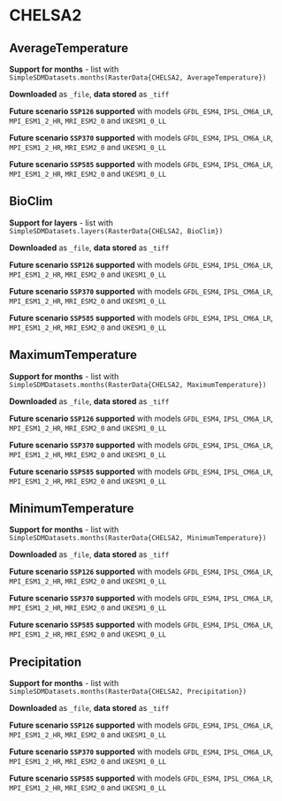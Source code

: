 # CHELSA2

## AverageTemperature

**Support for months** - list with `SimpleSDMDatasets.months(RasterData{CHELSA2, AverageTemperature})`

**Downloaded** as `_file`, **data stored** as `_tiff`

**Future scenario `SSP126` supported** with models `GFDL_ESM4`, `IPSL_CM6A_LR`, `MPI_ESM1_2_HR`, `MRI_ESM2_0` and `UKESM1_0_LL`

**Future scenario `SSP370` supported** with models `GFDL_ESM4`, `IPSL_CM6A_LR`, `MPI_ESM1_2_HR`, `MRI_ESM2_0` and `UKESM1_0_LL`

**Future scenario `SSP585` supported** with models `GFDL_ESM4`, `IPSL_CM6A_LR`, `MPI_ESM1_2_HR`, `MRI_ESM2_0` and `UKESM1_0_LL`

## BioClim

**Support for layers** - list with `SimpleSDMDatasets.layers(RasterData{CHELSA2, BioClim})`

**Downloaded** as `_file`, **data stored** as `_tiff`

**Future scenario `SSP126` supported** with models `GFDL_ESM4`, `IPSL_CM6A_LR`, `MPI_ESM1_2_HR`, `MRI_ESM2_0` and `UKESM1_0_LL`

**Future scenario `SSP370` supported** with models `GFDL_ESM4`, `IPSL_CM6A_LR`, `MPI_ESM1_2_HR`, `MRI_ESM2_0` and `UKESM1_0_LL`

**Future scenario `SSP585` supported** with models `GFDL_ESM4`, `IPSL_CM6A_LR`, `MPI_ESM1_2_HR`, `MRI_ESM2_0` and `UKESM1_0_LL`

## MaximumTemperature

**Support for months** - list with `SimpleSDMDatasets.months(RasterData{CHELSA2, MaximumTemperature})`

**Downloaded** as `_file`, **data stored** as `_tiff`

**Future scenario `SSP126` supported** with models `GFDL_ESM4`, `IPSL_CM6A_LR`, `MPI_ESM1_2_HR`, `MRI_ESM2_0` and `UKESM1_0_LL`

**Future scenario `SSP370` supported** with models `GFDL_ESM4`, `IPSL_CM6A_LR`, `MPI_ESM1_2_HR`, `MRI_ESM2_0` and `UKESM1_0_LL`

**Future scenario `SSP585` supported** with models `GFDL_ESM4`, `IPSL_CM6A_LR`, `MPI_ESM1_2_HR`, `MRI_ESM2_0` and `UKESM1_0_LL`

## MinimumTemperature

**Support for months** - list with `SimpleSDMDatasets.months(RasterData{CHELSA2, MinimumTemperature})`

**Downloaded** as `_file`, **data stored** as `_tiff`

**Future scenario `SSP126` supported** with models `GFDL_ESM4`, `IPSL_CM6A_LR`, `MPI_ESM1_2_HR`, `MRI_ESM2_0` and `UKESM1_0_LL`

**Future scenario `SSP370` supported** with models `GFDL_ESM4`, `IPSL_CM6A_LR`, `MPI_ESM1_2_HR`, `MRI_ESM2_0` and `UKESM1_0_LL`

**Future scenario `SSP585` supported** with models `GFDL_ESM4`, `IPSL_CM6A_LR`, `MPI_ESM1_2_HR`, `MRI_ESM2_0` and `UKESM1_0_LL`

## Precipitation

**Support for months** - list with `SimpleSDMDatasets.months(RasterData{CHELSA2, Precipitation})`

**Downloaded** as `_file`, **data stored** as `_tiff`

**Future scenario `SSP126` supported** with models `GFDL_ESM4`, `IPSL_CM6A_LR`, `MPI_ESM1_2_HR`, `MRI_ESM2_0` and `UKESM1_0_LL`

**Future scenario `SSP370` supported** with models `GFDL_ESM4`, `IPSL_CM6A_LR`, `MPI_ESM1_2_HR`, `MRI_ESM2_0` and `UKESM1_0_LL`

**Future scenario `SSP585` supported** with models `GFDL_ESM4`, `IPSL_CM6A_LR`, `MPI_ESM1_2_HR`, `MRI_ESM2_0` and `UKESM1_0_LL`

